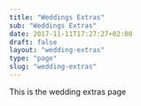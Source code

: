 ```yaml
---
title: "Weddings Extras"
sub: "Weddings Extras"
date: 2017-11-11T17:27:27+02:00
draft: false
layout: "wedding-extras"
type: "page"
slug: "wedding-extras"
---
```


This is the wedding extras page
